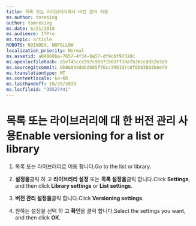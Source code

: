```yaml
---
title: 목록 또는 라이브러리에서 버전 관리 사용
ms.author: toresing
author: tomresing
ms.date: 6/21/2018
ms.audience: ITPro
ms.topic: article
ROBOTS: NOINDEX, NOFOLLOW
localization_priority: Normal
ms.assetid: a84868ba-7657-4f34-8a57-df9c6f9732dc
ms.openlocfilehash: d1ef45ccc997c983715637f7da7b301cdd52e3d9
ms.sourcegitcommit: 0b06093dabd685f76cc39b1d7c0f8b03883b6e79
ms.translationtype: MT
ms.contentlocale: ko-KR
ms.lasthandoff: 10/25/2019
ms.locfileid: "36527441"
---
```

# <a name="enable-versioning-for-a-list-or-library"></a><span data-ttu-id="7dc58-102">목록 또는 라이브러리에 대 한 버전 관리 사용</span><span class="sxs-lookup"><span data-stu-id="7dc58-102">Enable versioning for a list or library</span></span>

1. <span data-ttu-id="7dc58-103">목록 또는 라이브러리로 이동 합니다.</span><span class="sxs-lookup"><span data-stu-id="7dc58-103">Go to the list or library.</span></span>
    
2. <span data-ttu-id="7dc58-104">**설정을**클릭 하 고 **라이브러리 설정** 또는 **목록 설정을**클릭 합니다.</span><span class="sxs-lookup"><span data-stu-id="7dc58-104">Click **Settings**, and then click **Library settings** or **List settings**.</span></span>
    
3. <span data-ttu-id="7dc58-105">**버전 관리 설정을**클릭 합니다.</span><span class="sxs-lookup"><span data-stu-id="7dc58-105">Click **Versioning settings**.</span></span>
    
4. <span data-ttu-id="7dc58-106">원하는 설정을 선택 하 고 **확인**을 클릭 합니다.</span><span class="sxs-lookup"><span data-stu-id="7dc58-106">Select the settings you want, and then click **OK**.</span></span>
    

